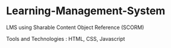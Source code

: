 # Learning-Management-System
LMS using Sharable Content Object Reference (SCORM)

Tools and Technologies : HTML, CSS, Javascript
